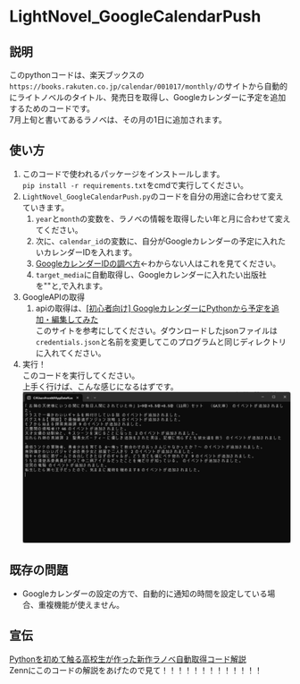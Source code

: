 # LightNovel_GoogleCalendarPush

## 説明

このpythonコードは、楽天ブックスの`https://books.rakuten.co.jp/calendar/001017/monthly/`のサイトから自動的にライトノベルのタイトル、発売日を取得し、Googleカレンダーに予定を追加するためのコードです。  
7月上旬と書いてあるラノベは、その月の1日に追加されます。

## 使い方

1. このコードで使われるパッケージをインストールします。  
   `pip install -r requirements.txt`をcmdで実行してください。
1. `LightNovel_GoogleCalendarPush.py`のコードを自分の用途に合わせて変えていきます。
   1. `year`と`month`の変数を、ラノベの情報を取得したい年と月に合わせて変えてください。
   1. 次に、`calendar_id`の変数に、自分がGoogleカレンダーの予定に入れたいカレンダーIDを入れます。
   1. [GoogleカレンダーIDの調べ方](https://qiita.com/mikeneko_t98/items/60e264941492d0b44fe5)←わからない人はこれを見てください。
   1. `target_media`に自動取得し、Googleカレンダーに入れたい出版社を""と,で入れます。
1. GoogleAPIの取得
   1. apiの取得は、[[初心者向け] GoogleカレンダーにPythonから予定を追加・編集してみた](https://dev.classmethod.jp/articles/google-calendar-api-create-schedule/)  
   このサイトを参考にしてください。ダウンロードしたjsonファイルは`credentials.json`と名前を変更してこのプログラムと同じディレクトリに入れてください。
1. 実行！  
   このコードを実行してください。  
   上手く行けば、こんな感じになるはずです。
   ![実行結果](image.png)

## 既存の問題

- Googleカレンダーの設定の方で、自動的に通知の時間を設定している場合、重複機能が使えません。

## 宣伝

[Pythonを初めて触る高校生が作った新作ラノベ自動取得コード解説](https://zenn.dev/shirafukayayoi/articles/3d89539bf26c3d)  
Zennにこのコードの解説をあげたので見て！！！！！！！！！！！！！
